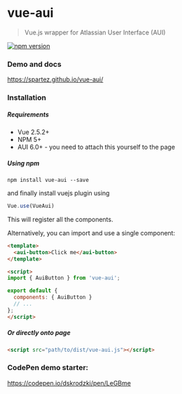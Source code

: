 # vue-aui

> Vue.js wrapper for Atlassian User Interface (AUI)

[![npm version](https://badge.fury.io/js/vue-aui.svg)](https://badge.fury.io/js/vue-aui)

### Demo and docs

https://spartez.github.io/vue-aui/

### Installation

##### Requirements

* Vue 2.5.2+
* NPM 5+
* AUI 6.0+ - you need to attach this yourself to the page

##### Using npm
```
npm install vue-aui --save
```

and finally install vuejs plugin using

```js
Vue.use(VueAui)
```

This will register all the components.

Alternatively, you can import and use a single component:

```html
<template>
  <aui-button>Click me</aui-button>
</template>

<script>
import { AuiButton } from 'vue-aui';

export default {
  components: { AuiButton }
  // ...
};
</script>
```

##### Or directly onto page

```html
<script src="path/to/dist/vue-aui.js"></script>
```

### CodePen demo starter:
https://codepen.io/dskrodzki/pen/LeGBme
